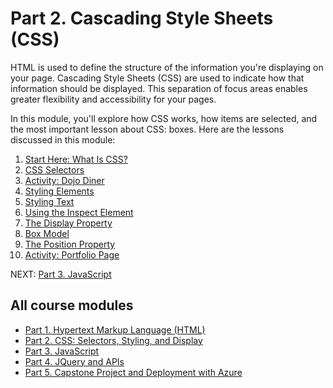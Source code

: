 # Part 2. Cascading Style Sheets (CSS)

HTML is used to define the structure of the information you're displaying on your page. Cascading Style Sheets (CSS) are used to indicate how that information should be displayed. This separation of focus areas enables greater flexibility and accessibility for your pages.

In this module, you'll explore how CSS works, how items are selected, and the most important lesson about CSS: boxes. Here are the lessons discussed in this module:

1. [Start Here: What Is CSS?](./introduction_to_css.md)
2. [CSS Selectors](./css_selectors.md)
3. [Activity: Dojo Diner](./dojo-diner.md)
4. [Styling Elements](./styling_elements.md)
5. [Styling Text](./styling_text.md)
6. [Using the Inspect Element](./inspect_element.md)
7. [The Display Property](./display_property.md)
8. [Box Model](./box_model.md)
9. [The Position Property](./position_practice.md)
10. [Activity: Portfolio Page](./portfolio_activity.md)

NEXT: [Part 3. JavaScript](../3_Javascript)

## All course modules

* [Part 1. Hypertext Markup Language (HTML)](../1_HTML)
* [Part 2. CSS: Selectors, Styling, and Display](../2_CSS_CSS3)
* [Part 3. JavaScript](../3_Javascript)
* [Part 4. JQuery and APIs](../4_JQuery_APIs)
* [Part 5. Capstone Project and Deployment with Azure](../5_Capstone_Web_Publishing)
